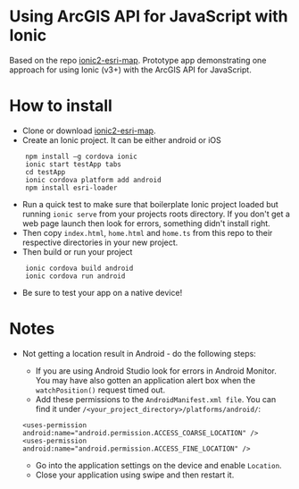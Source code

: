 # Using ArcGIS API for JavaScript with Ionic

Based on the repo [ionic2-esri-map](https://github.com/andygup/ionic2-esri-map). Prototype app demonstrating one approach for using Ionic (v3+) with the ArcGIS API for JavaScript.


# How to install

* Clone or download [ionic2-esri-map](https://github.com/andygup/ionic2-esri-map).
* Create an Ionic project. It can be either android or iOS

```
	npm install –g cordova ionic
	ionic start testApp tabs
	cd testApp
	ionic cordova platform add android
	npm install esri-loader
```

* Run a quick test to make sure that boilerplate Ionic project loaded but running `ionic serve` from your projects
roots directory. If you don't get a web page launch then look for errors, something didn't install right.
* Then copy `index.html`, `home.html` and `home.ts` from this repo to their respective directories in your new project.
* Then build or run your project
 
```
	ionic cordova build android 
	ionic cordova run android
```

* Be sure to test your app on a native device!


# Notes

* Not getting a location result in Android - do the following steps:
	* If you are using Android Studio look for errors in Android Monitor. You may have also gotten an application alert box when the `watchPosition()` request timed out.
	* Add these permissions to the `AndroidManifest.xml file`. You can find it under `/<your_project_directory>/platforms/android/`:

	```
    <uses-permission android:name="android.permission.ACCESS_COARSE_LOCATION" />
    <uses-permission android:name="android.permission.ACCESS_FINE_LOCATION" />
	```
	
	* Go into the application settings on the device and enable `Location`.
	* Close your application using swipe and then restart it.


